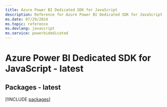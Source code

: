 ```yaml
---
title: Azure Power BI Dedicated SDK for JavaScript
description: Reference for Azure Power BI Dedicated SDK for JavaScript
ms.date: 07/29/2024
ms.topic: reference
ms.devlang: javascript
ms.service: powerbidedicated
---
```

# Azure Power BI Dedicated SDK for JavaScript - latest
## Packages - latest
[!INCLUDE [packages](power-bi-dedicated-index.md)]